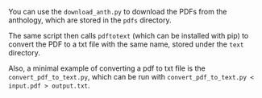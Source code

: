 

You can use the `download_anth.py` to download the PDFs from the anthology, which are stored in the `pdfs` directory. 

The same script then calls `pdftotext` (which can be installed with pip) to convert the PDF to a txt file with the same name, stored under the `text` directory.

Also, a minimal example of converting a pdf to txt file is the `convert_pdf_to_text.py`, which can be run with `convert_pdf_to_text.py < input.pdf > output.txt`.